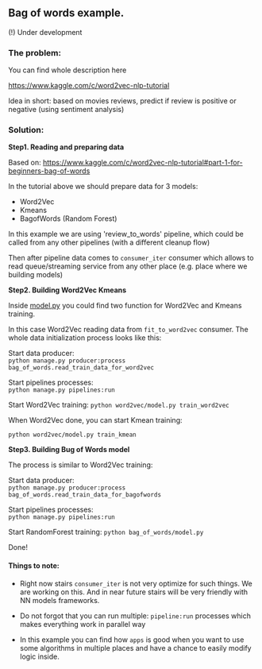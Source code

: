 
## Bag of words example.

(!) Under development

### The problem:

You can find whole description here

https://www.kaggle.com/c/word2vec-nlp-tutorial

Idea in short: based on movies reviews, predict if
review is positive or negative (using sentiment analysis)  


### Solution:


**Step1. Reading and preparing data**

Based on:
https://www.kaggle.com/c/word2vec-nlp-tutorial#part-1-for-beginners-bag-of-words

In the tutorial above we should prepare data for 3 models:

- Word2Vec
- Kmeans
- BagofWords (Random Forest)

In this example we are using 
'review_to_words' pipeline, which could be called from
any other pipelines (with a different cleanup flow)

Then after pipeline data comes to `consumer_iter` consumer
which allows to read queue/streaming service from any other
place (e.g. place where we building models)

**Step2. Building Word2Vec Kmeans**

Inside [model.py]() you could find two function for Word2Vec
and Kmeans training. 

In this case Word2Vec reading data from `fit_to_word2vec` 
consumer. The whole data initialization process looks like 
this:

Start data producer: <br>
`python manage.py producer:process bag_of_words.read_train_data_for_word2vec`

Start pipelines processes: <br>
`python manage.py pipelines:run`

Start Word2Vec training:
`python word2vec/model.py train_word2vec`

When Word2Vec done, you can start Kmean training:

`python word2vec/model.py train_kmean`


**Step3. Building Bug of Words model**

The process is similar to Word2Vec training:

Start data producer: <br>
`python manage.py producer:process bag_of_words.read_train_data_for_bagofwords`

Start pipelines processes: <br>
`python manage.py pipelines:run`

Start RandomForest training:
`python bag_of_words/model.py`

Done!


#### Things to note:

- Right now stairs `consumer_iter` is not very optimize for such
things. We are working on this. And in near future
stairs will be very friendly with NN models frameworks.

- Do not forgot that you can run multiple:
`pipeline:run` processes which makes everything work in parallel way

- In this example you can find how `apps` is good when you want
to use some algorithms in multiple places and have a chance to
easily modify logic inside. 


